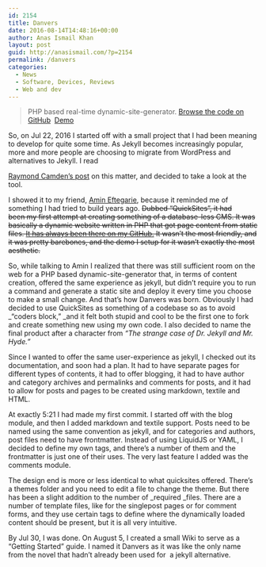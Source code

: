 ```yaml
---
id: 2154
title: Danvers
date: 2016-08-14T14:48:16+00:00
author: Anas Ismail Khan
layout: post
guid: http://anasismail.com/?p=2154
permalink: /danvers
categories:
  - News
  - Software, Devices, Reviews
  - Web and dev
---
```

> PHP based real-time dynamic-site-generator. [Browse the code on GitHub](https://github.com/anasik/Danvers)  [Demo](http://anasismail.com/others/Danvers/?page=blog)

So, on Jul 22, 2016 I started off with a small project that I had been meaning to develop for quite some time. <!--more-->As Jekyll becomes increasingly popular, more and more people are choosing to migrate from WordPress and alternatives to Jekyll. I read 

[Raymond Camden&#8217;s post](https://www.raymondcamden.com/2015/03/05/my-experience-working-with-jekyll/) on this matter, and decided to take a look at the tool.

I showed it to my friend, [Amin Eftegarie](https://amineftegarie.nl), because it reminded me of something I had tried to build years ago. <del>Dubbed &#8220;QuickSites&#8221;, it had been my first attempt at creating something of a database-less CMS. It was basically a dynamic website written in PHP that got page content from static files. <a href="https://github.com/anasik/Quicksites">It has always been there on my GitHub.</a> It wasn&#8217;t the most friendly, and it was pretty barebones, and the demo I setup for it wasn&#8217;t exactly the most aesthetic.</del>

So, while talking to Amin I realized that there was still sufficient room on the web for a PHP based dynamic-site-generator that, in terms of content creation, offered the same experience as jekyll, but didn&#8217;t require you to run a command and generate a static site and deploy it every time you choose to make a small change. And that&#8217;s how Danvers was born. Obviously I had decided to use QuickSites as something of a codebase so as to avoid _&#8220;coders block,&#8221; _and it felt both stupid and cool to be the first one to fork and create something new using my own code. I also decided to name the final product after a character from _&#8220;The strange case of Dr. Jekyll and Mr. Hyde.&#8221;_

Since I wanted to offer the same user-experience as jekyll, I checked out its documentation, and soon had a plan. It had to have separate pages for different types of contents, it had to offer blogging, it had to have author and category archives and permalinks and comments for posts, and it had to allow for posts and pages to be created using markdown, textile and HTML.

At exactly 5:21 I had made my first commit. I started off with the blog module, and then I added markdown and textile support. Posts need to be named using the same convention as jekyll, and for categories and authors, post files need to have frontmatter. Instead of using LiquidJS or YAML, I decided to define my own tags, and there&#8217;s a number of them and the frontmatter is just one of their uses. The very last feature I added was the comments module.

The design end is more or less identical to what quicksites offered. There&#8217;s a themes folder and you need to edit a file to change the theme. But there has been a slight addition to the number of _required _files. There are a number of template files, like for the singlepost pages or for comment forms, and they use certain tags to define where the dynamically loaded content should be present, but it is all very intuitive.

By Jul 30, I was done. On August 5, I created a small Wiki to serve as a &#8220;Getting Started&#8221; guide. I named it Danvers as it was like the only name from the novel that hadn&#8217;t already been used for  a jekyll alternative.
